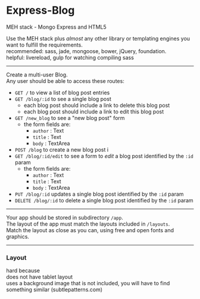 Express-Blog
============

MEH stack - Mongo Express and HTML5 

Use the MEH stack plus *almost* any other library or templating engines you want to fulfill the requirements.  
recommended: sass, jade, mongoose, bower, jQuery, foundation.  
helpful: livereload, gulp for watching compiling sass

---

Create a multi-user Blog.  
Any user should be able to access these routes:  

- `GET /` to view a list of blog post entries
- `GET /blog/:id` to see a single blog post
	- each blog post should include a link to delete this blog post
	- each blog post should include a link to edit this blog post
- `GET /new_blog` to see a "new blog post" form
	- the form fields are:
		- `author` : Text
		- `title` : Text
		- `body` : TextArea
- `POST /blog` to create a new blog post i
- `GET /blog/:id/edit` to see a form to *edit* a blog post identified by the `:id` param
	- the form fields are:
		- `author` : Text
		- `title` : Text
		- `body` : TextArea
- `PUT /blog/:id` updates a single blog post identified by the `:id` param
- `DELETE /blog/:id` to delete a single blog post identified by the `:id` param

---

Your app should be stored in subdirectory `/app`.  
The layout of the app must match the layouts included in `/layouts`.  
Match the layout as close as you can, using free and open fonts and graphics.

---

### Layout

hard because  
does not have tablet layout  
uses a background image that is not included, you will have to find something similar (subtlepatterns.com)
